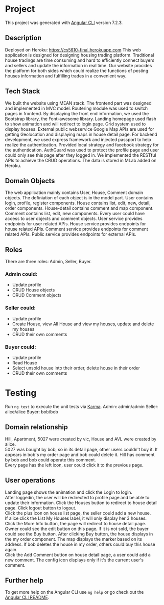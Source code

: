 # Project

This project was generated with [Angular CLI](https://github.com/angular/angular-cli) version 7.2.3.
## Description

Deployed on Heroku: https://cs5610-final.herokuapp.com
This web application is designed for designing housing trading platform. Traditional house tradings are time consuming and hard to efficiently connect buyers and sellers and update the information in real time. Our website procides the platform for both sides which could realize the functions of posting houses information and fulfilling trades in a convenient way.


## Tech Stack

We built the website using MEAN stack. The frontend part was designed and implemented in MVC model. Routering module was used to switch pages in frontend. By displaying the front end information, we used the Bootstrap library, the Font-awesome library. Landing homepage used flash to show animation and will redirect to login page. Grid system used to display houses. External public webservice Google Map APIs are used for getting Geolocation and displaying maps in house detail page. For backend development, we used express framework and injected passport to help realize the authentication. Provided local strategy and facebook strategy for the authentication. AuthGuard was used to protect the profile page and user could only see this page after they logged in. We implemented the RESTful APIs to achieve the CRUD operations. The data is stored in MLab added on Heroku.

## Domain Objects

The web application mainly contains User, House, Comment domain objects. The definiation of each object is in the model part. User contains login, profile, register components. House contains list, edit, new, detail, order components. House-detail contains comment and map component. Comment contains list, edit, new components. Every user could have access to user objects and comment objects. User service provides endpoints for user related APIs. House service provides endpoints for house related APIs. Comment service provides endpoints for comment related APIs. Public service provides endpoints for external APIs.

## Roles

There are three roles: Admin, Seller, Buyer.
### Admin could:
  - Update profile
  - CRUD House objects
  - CRUD Comment objects
### Seller could:
  - Update profile
  - Create House, view All House and view my houses, update and delete my houses
  - CRUD their own comments
### Buyer could:
  - Update profile
  - Read House
  - Select unsold house into their order, delete house in their order
  - CRUD their own comments


# Testing

Run `ng test` to execute the unit tests via [Karma](https://karma-runner.github.io).
Admin: admin/admin
Seller: alice/alice
Buyer: bob/bob

## Domain relationship
Hill, Apartment, 5027 were created by vic, House and AVL were created by alice.  
5027 was bought by bob, so in its detail page, other users couldn't buy it. It appears in bob's my order page and bob could delete it.
Hill has comment by bob and bob could operate this comment.  
Every page has the left icon, user could click it to the previous page.

## User operations
Landing page shows the animation and click the Login to login.  
After loggedin, the user will be redirected to profile page and be able to update their information. Click the Houses button to redirect to house detail page. Click logout button to logout.  
Click the plus icon on house list page, the seller could add a new house.  
If alice click the List My Houses label, it will only display her 3 houses.  
Click the More Info button, the page will redirect to house detail page. Owner could see the edit button on this page. If it is not sold, the buyer could see the Buy button. After clicking Buy button, the house displays in the my order component. The map displays the marker based on its address. If bob deletes the house in my order, others could buy this house again.  
Click the Add Comment button on house detail page, a user could add a new comment. The config icon displays only if it's the current user's comment.

## Further help

To get more help on the Angular CLI use `ng help` or go check out the [Angular CLI README](https://github.com/angular/angular-cli/blob/master/README.md).
